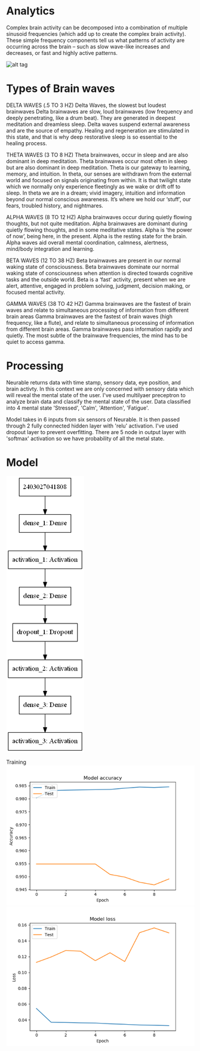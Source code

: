 # Analytics

Complex brain activity can be decomposed into a combination of multiple sinusoid frequencies (which add up to create the complex brain activity). These simple frequency components tell us what patterns of activity are occurring across the brain – such as slow wave-like increases and decreases, or fast and highly active patterns.

![alt tag](https://blobscdn.gitbook.com/v0/b/gitbook-28427.appspot.com/o/assets%2F-LL5LQD_-Ve99oAbNM7H%2F-LMnOfv70hlJ4_fz95be%2F-LMnTRB472FmsUib2SrD%2Farousalmodel.png?alt=media&token=5be85389-d1bf-4743-be1d-4dc7f7a83bc2)

# Types of Brain waves
DELTA WAVES (.5 TO 3 HZ)
Delta Waves, the slowest but loudest brainwaves
Delta brainwaves are slow, loud brainwaves (low frequency and deeply penetrating, like a drum beat). They are generated in deepest meditation and dreamless sleep. Delta waves suspend external awareness and are the source of empathy. Healing and regeneration are stimulated in this state, and that is why deep restorative sleep is so essential to the healing process.

THETA WAVES (3 TO 8 HZ)
Theta brainwaves, occur in sleep and are also dominant in deep meditation.
Theta brainwaves occur most often in sleep but are also dominant in deep meditation. Theta is our gateway to learning, memory, and intuition. In theta, our senses are withdrawn from the external world and focused on signals originating from within. It is that twilight state which we normally only experience fleetingly as we wake or drift off to sleep. In theta we are in a dream; vivid imagery, intuition and information beyond our normal conscious awareness. It’s where we hold our ‘stuff’, our fears, troubled history, and nightmares.

ALPHA WAVES (8 TO 12 HZ)
Alpha brainwaves occur during quietly flowing thoughts, but not quite meditation.
Alpha brainwaves are dominant during quietly flowing thoughts, and in some meditative states. Alpha is ‘the power of now’, being here, in the present. Alpha is the resting state for the brain. Alpha waves aid overall mental coordination, calmness, alertness, mind/body integration and learning.

BETA WAVES (12 TO 38 HZ)
Beta brainwaves are present in our normal waking state of consciousness.
Beta brainwaves dominate our normal waking state of consciousness when attention is directed towards cognitive tasks and the outside world. Beta is a ‘fast’ activity, present when we are alert, attentive, engaged in problem solving, judgment, decision making, or focused mental activity.

GAMMA WAVES (38 TO 42 HZ)
Gamma brainwaves are the fastest of brain waves and relate to simultaneous processing of information from different brain areas
Gamma brainwaves are the fastest of brain waves (high frequency, like a flute), and relate to simultaneous processing of information from different brain areas. Gamma brainwaves pass information rapidly and quietly. The most subtle of the brainwave frequencies, the mind has to be quiet to access gamma. 

# Processing
Neurable returns data with time stamp, sensory data, eye position, and brain activty. In this context we are only concerned with sensory data which will reveal the mental state of the user. I've used multilyaer preceptron to analyze brain data and classify the mental state of the user. Data classified into 4 mental state 'Stressed', 'Calm', 'Attention', 'Fatigue'.

Model takes in 6 inputs from six sensors of Neurable. It is then passed through 2 fully connected hidden layer with 'relu' activation. I've used dropout layer to prevent overfitting. There are 5 node in output layer with 'softmax' activation so we have probability of all the metal state.

# Model
![alt text](model.png)

Training
![alt_text](train_plot.png) ![alt text](loss_plot.png)
